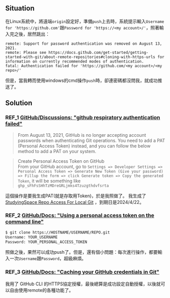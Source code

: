## Situation
在Linux系統中，將遠端`origin`設定好，準備`push`上去時，系統提示輸入`Username for 'https://github.com'`跟`Password for 'https://<my account>/'`，照著輸入完之後，居然跳出：
```(command prompt)
remote: Support for password authentication was removed on August 13, 2021.
remote: Please see https://docs.github.com/get-started/getting-started-with-git/about-remote-repositories#cloning-with-https-urls for information on currently recommended modes of authentication.
fatal: Authentication failed for 'https://github.com/<my account>/<my repo>/'
```
但是，當我轉而使用windows的cmd操作`push`時，卻連密碼都沒問我，就成功推送了。

## Solution
### REF_1 [GitHub/Discussions: "github respiratory authentication failed"](https://github.com/orgs/community/discussions/29193)

> From August 13, 2021, GitHub is no longer accepting account passwords when authenticating Git operations. You need to add a PAT (Personal Access Token) instead, and you can follow the below method to add a PAT on your system.

> Create Personal Access Token on GitHub  
> From your GitHub account, go to `Settings => Developer Settings => Personal Access Token => Generate New Token (Give your password) => Fillup the form => click Generate token => Copy the generated Token`, it will be something like `ghp_sFhFsSHhTzMDreGRLjmks4Tzuzgthdvfsrta`

這個操作是要我生成PAT(就是存取用Token)，於是我照做了。
我生成了[StudyingSpace Repo Access For Local Git](https://github.com/settings/personal-access-tokens/2995466) ，到期日是2024/4/22。

### REF_2 [GitHub/Docs: "Using a personal access token on the command line"](https://docs.github.com/en/enterprise-server@3.9/authentication/keeping-your-account-and-data-secure/managing-your-personal-access-tokens#using-a-personal-access-token-on-the-command-line)
```bash
$ git clone https://HOSTNAME/USERNAME/REPO.git
Username: YOUR_USERNAME
Password: YOUR_PERSONAL_ACCESS_TOKEN
```
照做之後，果然可以成功push了。但是，還有個小問題：每次進行操作，都要輸入一次`Username`跟`Password`，超級麻煩。

### REF_3 [GitHub/Docs: "Caching your GitHub credentials in Git"](https://docs.github.com/en/enterprise-server@3.9/get-started/getting-started-with-git/caching-your-github-credentials-in-git)
我用了 GitHub CLI 的HTTPS協定授權，最後總算是成功設定自動授權，以後就可以自由使用remote的各種功能了。